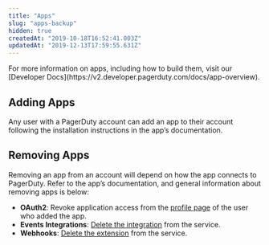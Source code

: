 ```yaml
---
title: "Apps"
slug: "apps-backup"
hidden: true
createdAt: "2019-10-18T16:52:41.003Z"
updatedAt: "2019-12-13T17:59:55.631Z"
---
```


<Callout type="info" title="Info">
For more information on apps, including how to build them, visit our [Developer Docs](https://v2.developer.pagerduty.com/docs/app-overview).
</Callout>


## Adding Apps
Any user with a PagerDuty account can add an app to their account following the installation instructions in the app’s documentation. 

## Removing Apps
Removing an app from an account will depend on how the app connects to PagerDuty. Refer to the app’s documentation, and general information about removing apps is below:

* **OAuth2**: Revoke application access from the [profile page](https://support.pagerduty.com/docs/configuring-a-user-profile#section-revoking-application-access) of the user who added the app.
* **Events Integrations**: [Delete the integration](https://support.pagerduty.com/docs/services-and-integrations#section-delete-an-integration-from-a-service) from the service.
* **Webhooks**: [Delete the extension](https://support.pagerduty.com/docs/extensions-add-ons#section-managing-extensions-on-the-service-details-page) from the service.